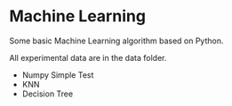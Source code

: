 # Machine Learning

Some basic Machine Learning algorithm based on Python.

All experimental data are in the data folder.



- Numpy Simple Test
- KNN
- Decision Tree